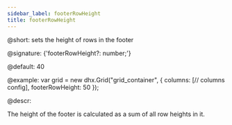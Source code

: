 ```yaml
---
sidebar_label: footerRowHeight
title: footerRowHeight
---          
```


@short: sets the height of rows in the footer

@signature: {'footerRowHeight?: number;'}

@default: 40

@example:
var grid = new dhx.Grid("grid_container", {
	columns: [// columns config],
	footerRowHeight: 50
});

@descr:
 
The height of the footer is calculated as a sum of all row heights in it.

[comment]: # (@related: grid/initialization.md#initialize-grid grid/configuration.md#headerfooter-height)
